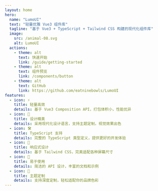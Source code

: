 ```yaml
---
layout: home
hero:
  name: "LumoUI"
  text: "轻量优雅 Vue3 组件库"
  tagline: "基于 Vue3 + TypeScript + Tailwind CSS 构建的现代化组件库"
  image:
    src: /animal-08.svg
    alt: LumoUI
  actions:
    - theme: alt
      text: 快速开始
      link: /guide/getting-started
    - theme: alt
      text: 组件预览
      link: /components/button
    - theme: alt
      text: GitHub
      link: https://github.com/eatninebowls/LumoUI
features:
  - icon: ⚡️
    title: 轻量高效
    details: 基于 Vue3 Composition API，打包体积小，性能优异
  - icon: 🎨
    title: 设计精美
    details: 采用现代化设计语言，支持主题定制，视觉效果出色
  - icon: 🛠️
    title: TypeScript 支持
    details: 完整的 TypeScript 类型定义，提供更好的开发体验
  - icon: 📱
    title: 响应式设计
    details: 基于 Tailwind CSS，完美适配各种屏幕尺寸
  - icon: 🔧
    title: 易于使用
    details: 简洁的 API 设计，丰富的文档和示例
  - icon: 🌈
    title: 主题定制
    details: 支持深度定制，轻松适配你的品牌色彩
---
```


<style>
:root {
  --vp-home-hero-name-color: transparent;
  --vp-home-hero-name-background: -webkit-linear-gradient(120deg, #8fffa9ff 40%, #fff873ff);
  --vp-home-hero-image-background-image: linear-gradient(-45deg, #8fffa9ff 50%, #fff873ff 50%);
  --vp-home-hero-image-filter: blur(44px);
}
@media (min-width: 640px) {
  :root {
    --vp-home-hero-image-filter: blur(56px);
  }
}
@media (min-width: 960px) {
  :root {
    --vp-home-hero-image-filter: blur(68px);
  }
}
</style>